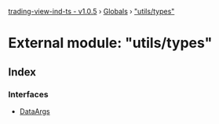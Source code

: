 [trading-view-ind-ts - v1.0.5](../README.md) › [Globals](../globals.md) › ["utils/types"](_utils_types_.md)

# External module: "utils/types"

## Index

### Interfaces

* [DataArgs](../interfaces/_utils_types_.dataargs.md)
